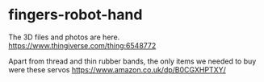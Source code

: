 # fingers-robot-hand

The 3D files and photos are here. https://www.thingiverse.com/thing:6548772

Apart from thread and thin rubber bands, the only items we needed to buy were these servos https://www.amazon.co.uk/dp/B0CGXHPTXY/
